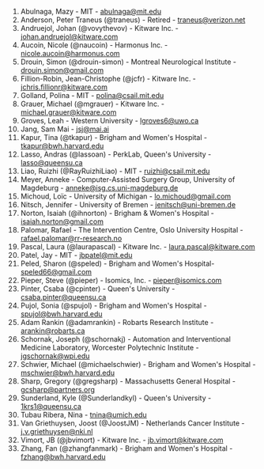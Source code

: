 <!-- PLEASE DO NOT EDIT THIS FILE: IT IS MAINTAINED BY THE ORGANIZERS BASED ON ACTUAL REGISTRATIONS -->

1. Abulnaga, Mazy - MIT - abulnaga@mit.edu
1. Anderson, Peter Traneus (@traneus) - Retired - traneus@verizon.net
1. Andruejol, Johan (@vovythevov) - Kitware Inc. - johan.andruejol@kitware.com
1. Aucoin, Nicole (@naucoin) - Harmonus Inc. - nicole.aucoin@harmonus.com
1. Drouin, Simon (@drouin-simon)  - 	Montreal Neurological Institute - 	drouin.simon@gmail.com
1. Fillion-Robin, Jean-Christophe (@jcfr) - 	Kitware Inc. - 	jchris.fillionr@kitware.com
1. Golland, Polina - MIT - polina@csail.mit.edu
1. Grauer, Michael (@mgrauer) - 	Kitware Inc.	 - michael.grauer@kitware.com
1. Groves, Leah - Western University - lgroves6@uwo.ca
1. Jang, Sam	Mai - jsj@mai.ai
1. Kapur, Tina (@tkapur) - Brigham and Women's Hospital - tkapur@bwh.harvard.edu
1. Lasso, Andras (@lassoan) - PerkLab, Queen's University - lasso@queensu.ca
1. Liao, Ruizhi (@RayRuizhiLiao) - MIT - ruizhi@csail.mit.edu
1. Meyer, Anneke - Computer-Assisted Surgery Group, University of Magdeburg - anneke@isg.cs.uni-magdeburg.de
1. Michoud, Loïc - University of Michigan - lo.michoud@gmail.com
1. Nitsch, Jennifer - University of Bremen - jenitsch@uni-bremen.de
1. Norton, Isaiah (@ihnorton) - Brigham & Women's Hospital - isaiah.norton@gmail.com
1. Palomar, Rafael - The Intervention Centre, Oslo University Hospital - rafael.palomar@rr-research.no
1. Pascal, Laura (@laurapascal) - Kitware Inc. - laura.pascal@kitware.com
1. Patel, Jay - MIT - jbpatel@mit.edu
1. Peled, Sharon (@speled) - Brigham and Women's Hospital- speled66@gmail.com
1. Pieper, Steve (@pieper) - Isomics, Inc. - pieper@isomics.com
1. Pinter, Csaba (@cpinter) - Queen's University - csaba.pinter@queensu.ca
1. Pujol, Sonia (@spujol) - Brigham and Women's Hospital  - 	spujol@bwh.harvard.edu
1. Adam Rankin (@adamrankin) - Robarts Research Institute -	arankin@robarts.ca
1. Schornak, Joseph (@schornakj) - Automation and Interventional Medicine Laboratory, Worcester Polytechnic Institute - jgschornak@wpi.edu
1. Schwier, Michael (@michaelschwier) - Brigham and Women's Hospital - mschwier@bwh.harvard.edu
1. Sharp, Gregory	(@gregsharp) - Massachusetts General Hospital - gcsharp@partners.org
1. Sunderland, Kyle (@Sunderlandkyl) - Queen's University - 1krs1@queensu.ca
1. Tubau Ribera, Nina - tnina@umich.edu
1. Van Griethuysen, Joost (@JoostJM) - Netherlands Cancer Institute - 	j.v.griethuysen@nki.nl
1. Vimort, JB (@jbvimort) - Kitware Inc. - jb.vimort@kitware.com
1. Zhang, Fan (@zhangfanmark) - Brigham and Women's Hospital - fzhang@bwh.harvard.edu
